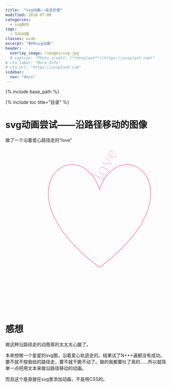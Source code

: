 ```yaml
---
title:  "svg动画——会走的爱"
modified: 2018-07-08
categories: 
  - svg制作
tags:
  - SVG动画
classes: wide
excerpt: "制作svg动画"
header:
  overlay_image: /images/svg.jpg
  # caption: "Photo credit: [**Unsplash**](https://unsplash.com)"
# cta_label: "More Info"
# cta_url: "https://unsplash.com"
sidebar:
  nav: "docs"
---
```


{% include base_path %}

{% include toc title="目录" %}

# svg动画尝试——沿路径移动的图像

做了一个沿着爱心路径走的“love”

</head>
<body>
<svg width="600" height="600" xmlns="http://www.w3.org/2000/svg">
  <text font-family="Kristen ITC" font-size="60" x="0" y="0" fill="#ff84ba">
  	love
  	<animate attributeName="opacity" values="0;1;1;1;1;0" dur="2s" repeatCount="indefinite" />
    <animateMotion path="m293.39055,129.87398c65.88283,-189.00813 324.01393,0 0,243.01045c-324.01393,-243.01045 -65.88283,-432.01858 0,-243.01045z" begin="0s" dur="5s" rotate="auto" repeatCount="indefinite"/>
  </text>
  <path d="m293.39055,129.87398c65.88283,-189.00813 324.01393,0 0,243.01045c-324.01393,-243.01045 -65.88283,-432.01858 0,-243.01045z" stroke="#ff84ba" stroke-width="2" fill="none" />
</svg>
</body>

# 感想

做这种沿路径走的动图真的太太太心酸了。

本来想做一个星星的svg图，沿着爱心轨迹走的。结果试了N+++遍都没有成功。要不就不按我给的路径走，要不就干脆不动了。做的我都要吐了真的……所以就简单一点吧用文本来做沿路径移动的动画。

而且这个是直接在svg里添加动画，不是用CSS的。